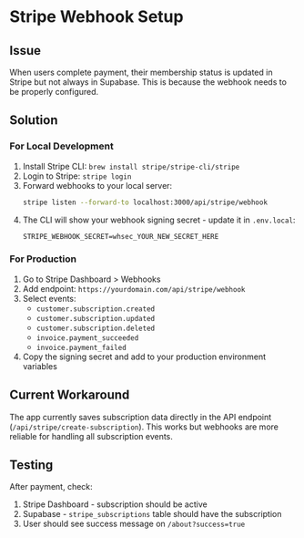 # Stripe Webhook Setup

## Issue
When users complete payment, their membership status is updated in Stripe but not always in Supabase. This is because the webhook needs to be properly configured.

## Solution

### For Local Development
1. Install Stripe CLI: `brew install stripe/stripe-cli/stripe`
2. Login to Stripe: `stripe login`
3. Forward webhooks to your local server:
   ```bash
   stripe listen --forward-to localhost:3000/api/stripe/webhook
   ```
4. The CLI will show your webhook signing secret - update it in `.env.local`:
   ```
   STRIPE_WEBHOOK_SECRET=whsec_YOUR_NEW_SECRET_HERE
   ```

### For Production
1. Go to Stripe Dashboard > Webhooks
2. Add endpoint: `https://yourdomain.com/api/stripe/webhook`
3. Select events:
   - `customer.subscription.created`
   - `customer.subscription.updated`
   - `customer.subscription.deleted`
   - `invoice.payment_succeeded`
   - `invoice.payment_failed`
4. Copy the signing secret and add to your production environment variables

## Current Workaround
The app currently saves subscription data directly in the API endpoint (`/api/stripe/create-subscription`). This works but webhooks are more reliable for handling all subscription events.

## Testing
After payment, check:
1. Stripe Dashboard - subscription should be active
2. Supabase - `stripe_subscriptions` table should have the subscription
3. User should see success message on `/about?success=true`
